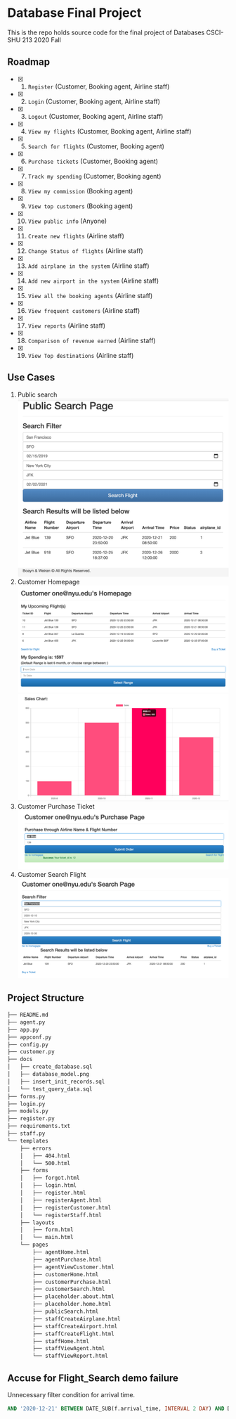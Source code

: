 # Database Final Project
This is the repo holds source code for the final project of Databases CSCI-SHU 213 2020 Fall
## Roadmap

- [x]  1. `Register` (Customer, Booking agent, Airline staff)
- [x]  2. `Login` (Customer, Booking agent, Airline staff)
- [x]  3. `Logout` (Customer, Booking agent, Airline staff)
- [x]  4. `View my flights` (Customer, Booking agent, Airline staff)
- [x]  5. `Search for flights` (Customer, Booking agent)
- [x]  6. `Purchase tickets` (Customer, Booking agent)
- [x]  7. `Track my spending` (Customer, Booking agent)
- [x]  8. `View my commission` (Booking agent)
- [x]  9. `View top customers` (Booking agent)
- [x]  10. `View public info` (Anyone)
- [x]  11. `Create new flights` (Airline staff)
- [x]  12. `Change Status of flights` (Airline staff)
- [x]  13. `Add airplane in the system` (Airline staff)
- [x]  14. `Add new airport in the system` (Airline staff)
- [x]  15. `View all the booking agents` (Airline staff)
- [x]  16. `View frequent customers` (Airline staff)
- [x]  17. `View reports` (Airline staff)
- [x]  18. `Comparison of revenue earned` (Airline staff)
- [x]  19. `View Top destinations` (Airline staff)


## Use Cases
  1. Public search
    ![Public search Page](https://github.com//BoyanXu/database-final-project/blob/main/static/img/public%20search%20page.png)
  2. Customer Homepage
    ![Customer Homepage1](https://github.com//BoyanXu/database-final-project/blob/main/static/img/customer%20homepage1.png)
    ![Customer Homepage2](https://github.com//BoyanXu/database-final-project/blob/main/static/img/customer%20homepage2.png)
  3. Customer Purchase Ticket
  ![Customer Purchase Ticket](https://github.com//BoyanXu/database-final-project/blob/main/static/img/customer%20purchase%20ticket.png)
  4. Customer Search Flight
  ![Customer Search Flight](https://github.com//BoyanXu/database-final-project/blob/main/static/img/customer%20search%20flight.png)
  

## Project Structure


```sh
├── README.md
├── agent.py
├── app.py
├── appconf.py
├── config.py
├── customer.py
├── docs
│   ├── create_database.sql
│   ├── database_model.png
│   ├── insert_init_records.sql
│   └── test_query_data.sql
├── forms.py
├── login.py
├── models.py
├── register.py
├── requirements.txt
├── staff.py
└── templates
    ├── errors
    │   ├── 404.html
    │   └── 500.html
    ├── forms
    │   ├── forgot.html
    │   ├── login.html
    │   ├── register.html
    │   ├── registerAgent.html
    │   ├── registerCustomer.html
    │   └── registerStaff.html
    ├── layouts
    │   ├── form.html
    │   └── main.html
    └── pages
        ├── agentHome.html
        ├── agentPurchase.html
        ├── agentViewCustomer.html
        ├── customerHome.html
        ├── customerPurchase.html
        ├── customerSearch.html
        ├── placeholder.about.html
        ├── placeholder.home.html
        ├── publicSearch.html
        ├── staffCreateAirplane.html
        ├── staffCreateAirport.html
        ├── staffCreateFlight.html
        ├── staffHome.html
        ├── staffViewAgent.html
        └── staffViewReport.html
  ```

## Accuse for Flight_Search demo failure


Unnecessary filter condition for arrival time.
```sql
AND '2020-12-21' BETWEEN DATE_SUB(f.arrival_time, INTERVAL 2 DAY) AND DATE_ADD(f.arrival_time, INTERVAL 2 DAY)

```
